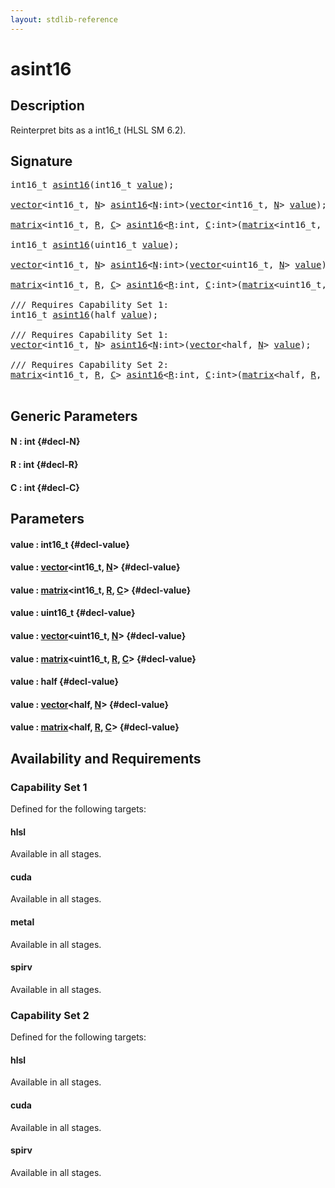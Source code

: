 ```yaml
---
layout: stdlib-reference
---
```


# asint16

## Description

Reinterpret bits as a int16_t (HLSL SM 6.2).




## Signature 

<pre>
int16_t <a href="/stdlib-reference/global-decls/asint16">asint16</a>(int16_t <a href="/stdlib-reference/global-decls/asint16#decl-value" class="code_param">value</a>);

<a href="/stdlib-reference/types/vector/index" class="code_type">vector</a>&lt;int16_t, <a href="/stdlib-reference/global-decls/asint16#decl-N" class="code_var">N</a>&gt; <a href="/stdlib-reference/global-decls/asint16">asint16</a>&lt;<a href="/stdlib-reference/global-decls/asint16#decl-N" class="code_var">N</a>:<span class="code_keyword">int</span>&gt;(<a href="/stdlib-reference/types/vector/index" class="code_type">vector</a>&lt;int16_t, <a href="/stdlib-reference/global-decls/asint16#decl-N" class="code_var">N</a>&gt; <a href="/stdlib-reference/global-decls/asint16#decl-value" class="code_param">value</a>);

<a href="/stdlib-reference/types/matrix/index" class="code_type">matrix</a>&lt;int16_t, <a href="/stdlib-reference/global-decls/asint16#decl-R" class="code_var">R</a>, <a href="/stdlib-reference/global-decls/asint16#decl-C" class="code_var">C</a>&gt; <a href="/stdlib-reference/global-decls/asint16">asint16</a>&lt;<a href="/stdlib-reference/global-decls/asint16#decl-R" class="code_var">R</a>:<span class="code_keyword">int</span>, <a href="/stdlib-reference/global-decls/asint16#decl-C" class="code_var">C</a>:<span class="code_keyword">int</span>&gt;(<a href="/stdlib-reference/types/matrix/index" class="code_type">matrix</a>&lt;int16_t, <a href="/stdlib-reference/global-decls/asint16#decl-R" class="code_var">R</a>, <a href="/stdlib-reference/global-decls/asint16#decl-C" class="code_var">C</a>&gt; <a href="/stdlib-reference/global-decls/asint16#decl-value" class="code_param">value</a>);

int16_t <a href="/stdlib-reference/global-decls/asint16">asint16</a>(uint16_t <a href="/stdlib-reference/global-decls/asint16#decl-value" class="code_param">value</a>);

<a href="/stdlib-reference/types/vector/index" class="code_type">vector</a>&lt;int16_t, <a href="/stdlib-reference/global-decls/asint16#decl-N" class="code_var">N</a>&gt; <a href="/stdlib-reference/global-decls/asint16">asint16</a>&lt;<a href="/stdlib-reference/global-decls/asint16#decl-N" class="code_var">N</a>:<span class="code_keyword">int</span>&gt;(<a href="/stdlib-reference/types/vector/index" class="code_type">vector</a>&lt;uint16_t, <a href="/stdlib-reference/global-decls/asint16#decl-N" class="code_var">N</a>&gt; <a href="/stdlib-reference/global-decls/asint16#decl-value" class="code_param">value</a>);

<a href="/stdlib-reference/types/matrix/index" class="code_type">matrix</a>&lt;int16_t, <a href="/stdlib-reference/global-decls/asint16#decl-R" class="code_var">R</a>, <a href="/stdlib-reference/global-decls/asint16#decl-C" class="code_var">C</a>&gt; <a href="/stdlib-reference/global-decls/asint16">asint16</a>&lt;<a href="/stdlib-reference/global-decls/asint16#decl-R" class="code_var">R</a>:<span class="code_keyword">int</span>, <a href="/stdlib-reference/global-decls/asint16#decl-C" class="code_var">C</a>:<span class="code_keyword">int</span>&gt;(<a href="/stdlib-reference/types/matrix/index" class="code_type">matrix</a>&lt;uint16_t, <a href="/stdlib-reference/global-decls/asint16#decl-R" class="code_var">R</a>, <a href="/stdlib-reference/global-decls/asint16#decl-C" class="code_var">C</a>&gt; <a href="/stdlib-reference/global-decls/asint16#decl-value" class="code_param">value</a>);

/// Requires Capability Set 1:
int16_t <a href="/stdlib-reference/global-decls/asint16">asint16</a>(<span class="code_keyword">half</span> <a href="/stdlib-reference/global-decls/asint16#decl-value" class="code_param">value</a>);

/// Requires Capability Set 1:
<a href="/stdlib-reference/types/vector/index" class="code_type">vector</a>&lt;int16_t, <a href="/stdlib-reference/global-decls/asint16#decl-N" class="code_var">N</a>&gt; <a href="/stdlib-reference/global-decls/asint16">asint16</a>&lt;<a href="/stdlib-reference/global-decls/asint16#decl-N" class="code_var">N</a>:<span class="code_keyword">int</span>&gt;(<a href="/stdlib-reference/types/vector/index" class="code_type">vector</a>&lt;<span class="code_keyword">half</span>, <a href="/stdlib-reference/global-decls/asint16#decl-N" class="code_var">N</a>&gt; <a href="/stdlib-reference/global-decls/asint16#decl-value" class="code_param">value</a>);

/// Requires Capability Set 2:
<a href="/stdlib-reference/types/matrix/index" class="code_type">matrix</a>&lt;int16_t, <a href="/stdlib-reference/global-decls/asint16#decl-R" class="code_var">R</a>, <a href="/stdlib-reference/global-decls/asint16#decl-C" class="code_var">C</a>&gt; <a href="/stdlib-reference/global-decls/asint16">asint16</a>&lt;<a href="/stdlib-reference/global-decls/asint16#decl-R" class="code_var">R</a>:<span class="code_keyword">int</span>, <a href="/stdlib-reference/global-decls/asint16#decl-C" class="code_var">C</a>:<span class="code_keyword">int</span>&gt;(<a href="/stdlib-reference/types/matrix/index" class="code_type">matrix</a>&lt;<span class="code_keyword">half</span>, <a href="/stdlib-reference/global-decls/asint16#decl-R" class="code_var">R</a>, <a href="/stdlib-reference/global-decls/asint16#decl-C" class="code_var">C</a>&gt; <a href="/stdlib-reference/global-decls/asint16#decl-value" class="code_param">value</a>);

</pre>

## Generic Parameters

#### N  : int {#decl-N}
#### R  : int {#decl-R}
#### C  : int {#decl-C}

## Parameters

#### value  : int16\_t {#decl-value}
#### value  : [vector](/stdlib-reference/types/vector/index)\<int16\_t, [N](/stdlib-reference/types/vector/index#decl-N)\> {#decl-value}
#### value  : [matrix](/stdlib-reference/types/matrix/index)\<int16\_t, [R](/stdlib-reference/types/matrix/index#decl-R), [C](/stdlib-reference/types/matrix/index#decl-C)\> {#decl-value}
#### value  : uint16\_t {#decl-value}
#### value  : [vector](/stdlib-reference/types/vector/index)\<uint16\_t, [N](/stdlib-reference/types/vector/index#decl-N)\> {#decl-value}
#### value  : [matrix](/stdlib-reference/types/matrix/index)\<uint16\_t, [R](/stdlib-reference/types/matrix/index#decl-R), [C](/stdlib-reference/types/matrix/index#decl-C)\> {#decl-value}
#### value  : half {#decl-value}
#### value  : [vector](/stdlib-reference/types/vector/index)\<half, [N](/stdlib-reference/types/vector/index#decl-N)\> {#decl-value}
#### value  : [matrix](/stdlib-reference/types/matrix/index)\<half, [R](/stdlib-reference/types/matrix/index#decl-R), [C](/stdlib-reference/types/matrix/index#decl-C)\> {#decl-value}

## Availability and Requirements

### Capability Set 1

Defined for the following targets:

#### hlsl
Available in all stages.

#### cuda
Available in all stages.

#### metal
Available in all stages.

#### spirv
Available in all stages.


### Capability Set 2

Defined for the following targets:

#### hlsl
Available in all stages.

#### cuda
Available in all stages.

#### spirv
Available in all stages.



